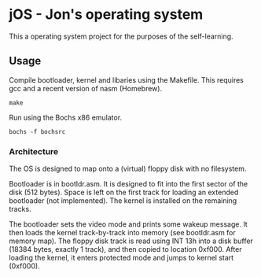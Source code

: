 # jOS - Jon's operating system

This a operating system project for the purposes of the self-learning.

## Usage

Compile bootloader, kernel and libaries using the Makefile. This requires gcc and a recent version of nasm (Homebrew).

```
make
```

Run using the Bochs x86 emulator.

```
bochs -f bochsrc
```

### Architecture

The OS is designed to map onto a (virtual) floppy disk with no filesystem.

Bootloader is in bootldr.asm. It is designed to fit into the first sector of the disk (512 bytes). Space is left on the first track for loading an extended bootloader (not implemented). The kernel is installed on the remaining tracks.

The bootloader sets the video mode and prints some wakeup message. It then loads the kernel track-by-track into memory (see bootldr.asm for memory map). The floppy disk track is read using INT 13h into a disk buffer (18384 bytes, exactly 1 track), and then copied to location 0xf000.
After loading the kernel, it enters protected mode and jumps to kernel start (0xf000).
